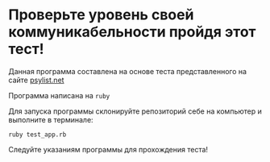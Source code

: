 # Проверьте уровень своей коммуникабельности пройдя этот тест!

Данная программа составлена на основе теста представленного на сайте [psylist.net](https://psylist.net/praktikum/00003.htm)

Программа написана на ```ruby```

Для запуска программы склонируйте репозиторий себе на компьютер и выполните в терминале:

```
ruby test_app.rb
```

Следуйте указаниям программы для прохождения теста!
